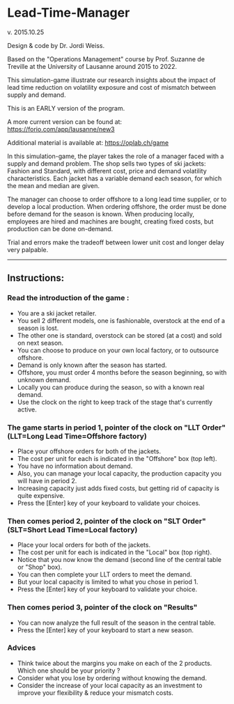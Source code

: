 # Lead-Time-Manager
v. 2015.10.25

Design & code by Dr. Jordi Weiss.

Based on the "Operations Management" course by Prof. Suzanne de Treville at the University of Lausanne around 2015 to 2022.

This simulation-game illustrate our research insights about the impact of lead time reduction on volatility exposure and cost of mismatch between supply and demand.

This is an EARLY version of the program. 

A more current version can be found at: https://forio.com/app/lausanne/new3

Additional material is available at: https://oplab.ch/game

In this simulation-game, the player takes the role of a manager faced with a supply and demand problem. The shop sells two types of ski jackets: Fashion and Standard, with different cost, price and demand volatility characteristics. Each jacket has a variable demand each season, for which the mean and median are given.

The manager can choose to order offshore to a long lead time supplier, or to develop a local production. When ordering offshore, the order must be done before demand for the season is known. When producing locally, employees are hired and machines are bought, creating fixed costs, but production can be done on-demand.

Trial and errors make the tradeoff between lower unit cost and longer delay very palpable.

--------------------------------------------------
## Instructions:

### Read the introduction of the game :

-	You are a ski jacket retailer.
-	You sell 2 different models, one is fashionable, overstock at the end of a season is lost.
-	The other one is standard, overstock can be stored (at a cost) and sold on next season.
-	You can choose to produce on your own local factory, or to outsource offshore.
-	Demand is only known after the season has started.
-	Offshore, you must order 4 months before the season beginning, so with unknown demand.
-	Locally you can produce during the season, so with a known real demand.
-	Use the clock on the right to keep track of the stage that's currently active.

### The game starts in period 1, pointer of the clock on "LLT Order" (LLT=Long Lead Time=Offshore factory)

-	Place your offshore orders for both of the jackets.
-	The cost per unit for each is indicated in the "Offshore" box (top left).
-	You have no information about demand.
-	Also, you can manage your local capacity, the production capacity you will have in period 2.
-	Increasing capacity just adds fixed costs, but getting rid of capacity is quite expensive.
-	Press the [Enter] key of your keyboard to validate your choices.

### Then comes period 2, pointer of the clock on "SLT Order" (SLT=Short Lead Time=Local factory)

-	Place your local orders for both of the jackets.
-	The cost per unit for each is indicated in the "Local" box (top right).
-	Notice that you now know the demand (second line of the central table or "Shop" box).
-	You can then complete your LLT orders to meet the demand.
-	But your local capacity is limited to what you chose in period 1.
-	Press the [Enter] key of your keyboard to validate your choice.

### Then comes period 3, pointer of the clock on "Results"

-	You can now analyze the full result of the season in the central table.
-	Press the [Enter] key of your keyboard to start a new season.
	
### Advices

-	Think twice about the margins you make on each of the 2 products. Which one should be your priority ?
-	Consider what you lose by ordering without knowing the demand.
-	Consider the increase of your local capacity as an investment to improve your flexibility & reduce your mismatch costs.

